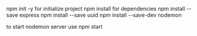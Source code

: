 npm init -y for initialize project
npm install for dependencies
npm install --save express
npm install --save uuid
npm install --save-dev nodemon

to start nodemon server use npm start

